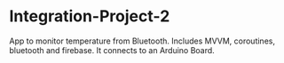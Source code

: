 # Integration-Project-2
App to monitor temperature from Bluetooth. Includes MVVM, coroutines,  bluetooth and firebase. It connects to an Arduino Board.
